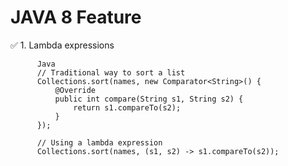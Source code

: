 
# JAVA 8 Feature

✅ 1. Lambda expressions

          Java
          // Traditional way to sort a list
          Collections.sort(names, new Comparator<String>() {
              @Override
              public int compare(String s1, String s2) {
                  return s1.compareTo(s2);
              }
          });
          
          // Using a lambda expression
          Collections.sort(names, (s1, s2) -> s1.compareTo(s2));
